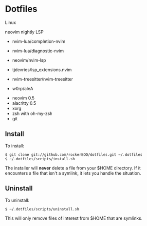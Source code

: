 # Dotfiles

Linux

neovim nightly
LSP
- nvim-lua/completion-nvim
- nvim-lua/diagnostic-nvim
- neovim/nvim-lsp
- tjdevries/lsp_extensions.nvim

- nvim-treesitter/nvim-treesitter
- w0rp/aleA


* neovim 0.5
* alacritty 0.5
* xorg
* zsh with oh-my-zsh
* git

## Install


To install:

    $ git clone git://github.com/rockerBOO/dotfiles.git ~/.dotfiles
    $ ~/.dotfiles/scripts/install.sh

The installer will **never** delete a file from your $HOME directory. If it encounters a file that isn't a symlink, it lets you handle the situation.

## Uninstall

To uninstall:

    $ ~/.dotfiles/scripts/uninstall.sh

This will only remove files of interest from $HOME that are symlinks.
